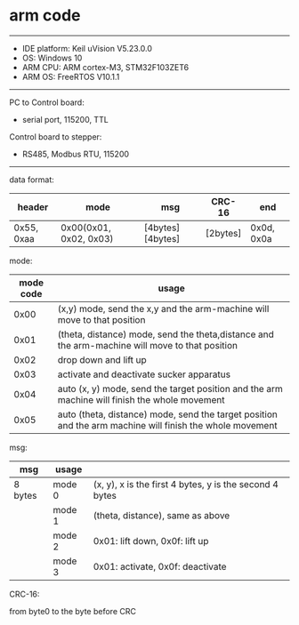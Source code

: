 # arm code

------

- IDE platform: Keil uVision V5.23.0.0
- OS: Windows 10
- ARM CPU: ARM cortex-M3, STM32F103ZET6
- ARM OS: FreeRTOS V10.1.1

------

PC to Control board:

- serial port, 115200, TTL

Control board to stepper:

- RS485, Modbus RTU, 115200

------

data format:

|header|mode|msg|CRC-16|end|
|---|---|---|---|---|
|0x55, 0xaa|0x00(0x01, 0x02, 0x03)|[4bytes] [4bytes]|[2bytes]|0x0d, 0x0a|

mode:

|mode code|usage|
|---|---|
|0x00|(x,y) mode, send the x,y and the arm-machine will move to that position|
|0x01|(theta, distance) mode, send the theta,distance and the arm-machine will move to that position|
|0x02|drop down and lift up|
|0x03|activate and deactivate sucker apparatus|
|0x04|auto (x, y) mode, send the target position and the arm machine will finish the whole movement|
|0x05|auto (theta, distance) mode, send the target position and the arm machine will finish the whole movement|


msg:

|msg|usage||
|---|---|---|
|8 bytes|mode 0|(x, y), x is the first 4 bytes, y is the second 4 bytes|
||mode 1|(theta, distance), same as above|
||mode 2|0x01: lift down, 0x0f: lift up|
||mode 3|0x01: activate, 0x0f: deactivate|

CRC-16:

from byte0 to the byte before CRC

